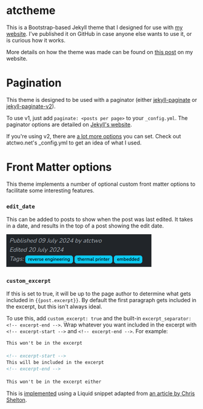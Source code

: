 # atctheme

This is a Bootstrap-based Jekyll theme that I designed for use with [my website](atctwo.net).  I've published it on GitHub in case anyone else wants to use it, or is curious how it works.

More details on how the theme was made can be found on [this post](https://atctwo.net/posts/2023/05/18/new-site.html) on my website.

# Pagination

This theme is designed to be used with a paginator (either [jekyll-paginate](https://github.com/jekyll/jekyll-paginate) or [jekyll-paginate-v2](https://github.com/sverrirs/jekyll-paginate-v2)).

To use v1, just add `paginate: <posts per page>` to your `_config.yml`.  The paginator options are detailed on [Jekyll's website](https://jekyllrb.com/docs/pagination/).

If you're using v2, there are [a lot more options](https://github.com/sverrirs/jekyll-paginate-v2/blob/master/README-GENERATOR.md) you can set.  Check out atctwo.net's _config.yml to get an idea of what I used.

# Front Matter options
This theme implements a number of optional custom front matter options to facilitate some interesting features.

### `edit_date`
This can be added to posts to show when the post was last edited.  It takes in a date, and results in the top of a post showing the edit date.

![Screenshot of a post showing an edit date](extras/edit_date.png)

### `custom_excerpt`
If this is set to true, it will be up to the page author to determine what gets included in `{{post.excerpt}}`.  By default the first paragraph gets included in the excerpt, but this isn't always ideal.

To use this, add `custom_excerpt: true` and the built-in `excerpt_separator: <!-- excerpt-end -->`.  Wrap whatever you want included in the excerpt with `<!-- excerpt-start -->` and `<!-- excerpt-end -->`.  For example:

```markdown
This won't be in the excerpt

<!-- excerpt-start -->
This will be included in the excerpt
<!-- excerpt-end -->

This won't be in the excerpt either
```

This is [implemented](https://github.com/atctwo/atctheme/blob/main/_includes/posts.html#L28-L33) using a Liquid snippet adapted from [an article by Chris Shelton](https://cjshelton.github.io/blog/2019/05/27/customising-jekyll-excerpt-start.html).